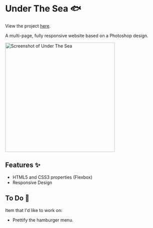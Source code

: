 <h1><strong>Under The Sea</strong> 🐟</h1>
  <p>View the project <a href="https://piklinh.github.io/underthesea" aria-hidden="true">here</a>.</p>
    <p>A multi-page, fully responsive website based on a Photoshop design.</p>
    <img src="https://www.piklinhoe.com/assets/personal/main_underthesea.png" alt="Screenshot of Under The Sea" style="width: 350px;">

<h2><strong>Features ✨</strong></h2>
  <ul>
    <li>HTML5 and CSS3 properties (Flexbox)</li>
    <li>Responsive Design</li>
 </ul>
  
<h2><strong>To Do 📝</strong></h2>
  <p>Item that I'd like to work on:</p>

  <ul>
    <li>Prettify the hamburger menu.</li>
  </ul>

